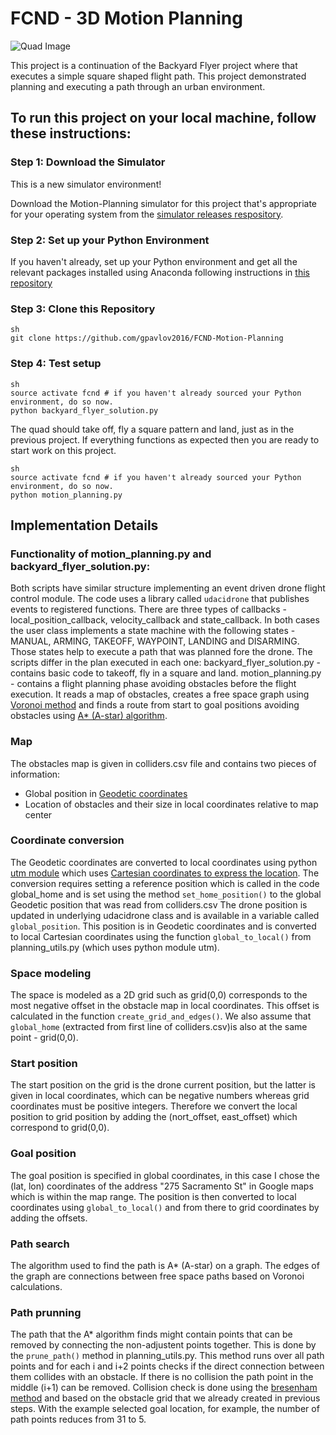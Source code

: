 # FCND - 3D Motion Planning
![Quad Image](./misc/enroute.png)

This project is a continuation of the Backyard Flyer project where that executes a simple square shaped flight path. This project demonstrated planning and executing a path through an urban environment.

## To run this project on your local machine, follow these instructions:
### Step 1: Download the Simulator
This is a new simulator environment!  

Download the Motion-Planning simulator for this project that's appropriate for your operating system from the [simulator releases respository](https://github.com/udacity/FCND-Simulator-Releases/releases).

### Step 2: Set up your Python Environment
If you haven't already, set up your Python environment and get all the relevant packages installed using Anaconda following instructions in [this repository](https://github.com/udacity/FCND-Term1-Starter-Kit)

### Step 3: Clone this Repository
```
sh
git clone https://github.com/gpavlov2016/FCND-Motion-Planning
```

### Step 4: Test setup
```
sh
source activate fcnd # if you haven't already sourced your Python environment, do so now.
python backyard_flyer_solution.py
```
The quad should take off, fly a square pattern and land, just as in the previous project. If everything functions as expected then you are ready to start work on this project. 
```
sh
source activate fcnd # if you haven't already sourced your Python environment, do so now.
python motion_planning.py
```

## Implementation Details

### Functionality of motion_planning.py and backyard_flyer_solution.py:
Both scripts have similar structure implementing an event driven drone flight control module. The code uses a library called `udacidrone` that publishes events to registered functions. There are three types of callbacks - local_position_callback, velocity_callback and state_callback. In both cases the user class implements a state machine with the following states - MANUAL, ARMING, TAKEOFF, WAYPOINT, LANDING and DISARMING. Those states help to execute a path that was planned fore the drone.
The scripts differ in the plan executed in each one:
backyard_flyer_solution.py - contains basic code to takeoff, fly in a square and land.
motion_planning.py - contains a flight planning phase avoiding obstacles before the flight execution. It reads a map of obstacles, creates a free space graph using [Voronoi method](https://en.wikipedia.org/wiki/Voronoi_diagram) and finds a route from start to goal positions avoiding obstacles using [A* (A-star) algorithm](https://en.wikipedia.org/wiki/A*_search_algorithm). 

### Map
The obstacles map is given in colliders.csv file and contains two pieces of information:
- Global position in [Geodetic coordinates](https://en.wikipedia.org/wiki/Geodetic_datum)
- Location of obstacles and their size in local coordinates relative to map center

### Coordinate conversion
The Geodetic coordinates are converted to local coordinates using python [utm module](https://pypi.org/project/utm/) which uses [Cartesian coordinates to express the location](https://en.wikipedia.org/wiki/Universal_Transverse_Mercator_coordinate_system). The conversion requires setting a reference position which is called in the code global_home and is set using the method `set_home_position()` to the global Geodetic position that was read from colliders.csv
The drone position is updated in underlying udacidrone class and is available in a variable called `global_position`. This position is in Geodetic coordinates and is converted to local Cartesian coordinates using the function `global_to_local()` from planning_utils.py (which uses python module utm).   

### Space modeling
The space is modeled as a 2D grid such as grid(0,0) corresponds to the most negative offset in the obstacle map in local coordinates. This offset is calculated in the function `create_grid_and_edges()`. We also assume that `global_home` (extracted from first line of colliders.csv)is also at the same point - grid(0,0).

### Start position
The start position on the grid is the drone current position, but the latter is given in local coordinates, which can be negative numbers whereas grid coordinates must be positive integers. Therefore we convert the local position to grid position by adding the (nort_offset, east_offset) which correspond to grid(0,0).

### Goal position
The goal position is specified in global coordinates, in this case I chose the (lat, lon) coordinates of the address "275 Sacramento St" in Google maps which is within the map range. The position is then converted to local coordinates using `global_to_local()` and from there to grid coordinates by adding the offsets.

### Path search
The algorithm used to find the path is A* (A-star) on a graph. The edges of the graph are connections between free space paths based on Voronoi calculations.

### Path prunning
The path that the A* algorithm finds might contain points that can be removed by connecting the non-adjustent points together. This is done by the `prune_path()` method in planning_utils.py. This method runs over all path points and for each i and i+2 points checks if the direct connection between them collides with an obstacle. If there is no collision the path point in the middle (i+1) can be removed. Collision check is done using the [bresenham method](https://en.wikipedia.org/wiki/Bresenham%27s_line_algorithm) and based on the obstacle grid that we already created in previous steps. With the example selected goal location, for example, the number of path points reduces from 31 to 5.

